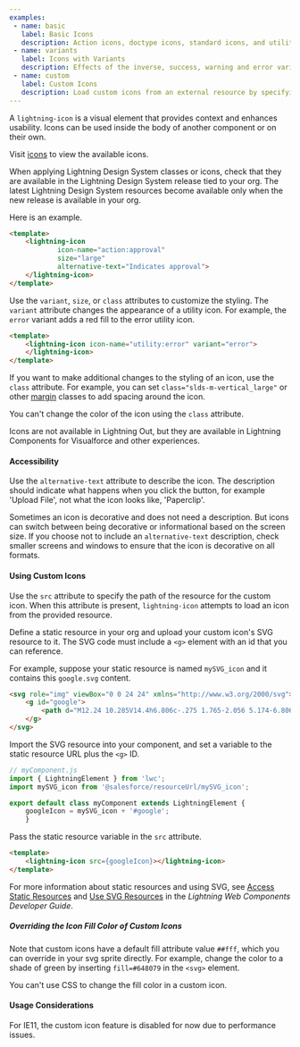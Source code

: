 ```yaml
---
examples:
 - name: basic
   label: Basic Icons
   description: Action icons, doctype icons, standard icons, and utility icons. You can change the icon size by setting the size attribute.
 - name: variants
   label: Icons with Variants
   description: Effects of the inverse, success, warning and error variants.
 - name: custom
   label: Custom Icons
   description: Load custom icons from an external resource by specifying the src attribute.
---
```

A `lightning-icon` is a visual element that provides context and enhances
usability. Icons can be used inside the body of another component or on their
own.

Visit [icons](https://lightningdesignsystem.com/icons) to view the available icons.

When applying Lightning Design System classes or icons, check that they are
available in the Lightning Design System release tied to your org. The latest
Lightning Design System resources become available only when the new release
is available in your org.

Here is an example.
```html
<template>
    <lightning-icon
            icon-name="action:approval"
            size="large"
            alternative-text="Indicates approval">
    </lightning-icon>
</template>
```

Use the `variant`, `size`, or `class` attributes to customize the styling. The
`variant` attribute changes the appearance of a utility icon. For example, the
`error` variant adds a red fill to the error utility icon.

```html
<template>
    <lightning-icon icon-name="utility:error" variant="error">
    </lightning-icon>
</template>
```

If you want to make additional changes to the styling of an icon, use
the `class` attribute. For example, you can set `class="slds-m-vertical_large"` or other
[margin](https://lightningdesignsystem.com/utilities/margin/) classes to add
spacing around the icon.

You can't change the color of the icon using the `class` attribute.

Icons are not available in Lightning Out, but they are available in Lightning Components for Visualforce and other experiences.

#### Accessibility

Use the `alternative-text` attribute to describe the icon. The description
should indicate what happens when you click the button, for example 'Upload
File', not what the icon looks like, 'Paperclip'.

Sometimes an icon is decorative and does not need a description. But icons can
switch between being decorative or informational based on the screen size. If
you choose not to include an `alternative-text` description, check smaller
screens and windows to ensure that the icon is decorative on all formats.

#### Using Custom Icons

Use the `src` attribute to specify the path of the resource for the custom
icon. When this attribute is present, `lightning-icon` attempts to load an
icon from the provided resource.

Define a static resource in your org and upload your custom icon's SVG resource
to it. The SVG code must include a `<g>` element with an id that you can reference.

For example, suppose your static resource is named `mySVG_icon` and it contains
this `google.svg` content.

```html
<svg role="img" viewBox="0 0 24 24" xmlns="http://www.w3.org/2000/svg">&lt;title>Google icon&lt;/title>
    <g id="google">
        <path d="M12.24 10.285V14.4h6.806c-.275 1.765-2.056 5.174-6.806 5.174-4.095 0-7.439-3.389-7.439-7.574s3.345-7.574 7.439-7.574c2.33 0 3.891.989 4.785 1.849l3.254-3.138C18.189 1.186 15.479 0 12.24 0c-6.635 0-12 5.365-12 12s5.365 12 12 12c6.926 0 11.52-4.869 11.52-11.726 0-.788-.085-1.39-.189-1.989H12.24z"/>
    </g>
</svg>
```

Import the SVG resource into your component, and set a variable to the static resource URL plus the `<g>` ID.

```javascript
// myComponent.js
import { LightningElement } from 'lwc';
import mySVG_icon from '@salesforce/resourceUrl/mySVG_icon';

export default class myComponent extends LightningElement {
    googleIcon = mySVG_icon + '#google';
    }
```

Pass the static resource variable in the `src` attribute.

```html
<template>
    <lightning-icon src={googleIcon}></lightning-icon>
</template>
```

For more information about static resources and using SVG, see [Access Static Resources](docs/component-library/documentation/lwc/create_resources) and [Use SVG Resources](docs/component-library/documentation/lwc/lwc.use_svg_in_component) in the *Lightning Web Components Developer Guide*.

##### Overriding the Icon Fill Color of Custom Icons

Note that custom icons have a default fill attribute value `##fff`, which
you can override in your svg sprite directly. For example, change the color to
a shade of green by inserting `fill=#648079` in the `<svg>` element.

You can't use CSS to change the fill color in a custom icon.

#### Usage Considerations

For IE11, the custom icon feature is disabled for now due to performance issues.

